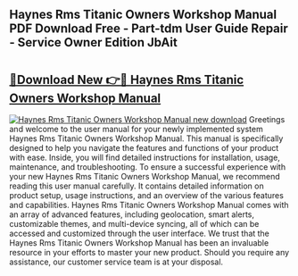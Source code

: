 ## Haynes Rms Titanic Owners Workshop Manual PDF Download Free - Part-tdm User Guide Repair - Service Owner Edition JbAit

# <h2><a href="http://bc79740.oget.top/?id=Haynes+Rms+Titanic+Owners+Workshop+Manual">🔗Download New 👉🔴 Haynes Rms Titanic Owners Workshop Manual</a></h2>

[![Haynes Rms Titanic Owners Workshop Manual new download](https://i.imgur.com/5g1atiW.png)](http://bc79740.oget.top/?id=Haynes+Rms+Titanic+Owners+Workshop+Manual)
Greetings and welcome to the user manual for your newly implemented system Haynes Rms Titanic Owners Workshop Manual. This manual is specifically designed to help you navigate the features and functions of your product with ease. Inside, you will find detailed instructions for installation, usage, maintenance, and troubleshooting. To ensure a successful experience with your new Haynes Rms Titanic Owners Workshop Manual, we recommend reading this user manual carefully. It contains detailed information on product setup, usage instructions, and an overview of the various features and capabilities. Haynes Rms Titanic Owners Workshop Manual comes with an array of advanced features, including geolocation, smart alerts, customizable themes, and multi-device syncing, all of which can be accessed and customized through the user interface. We trust that the Haynes Rms Titanic Owners Workshop Manual has been an invaluable resource in your efforts to master your new product. Should you require any assistance, our customer service team is at your disposal.

